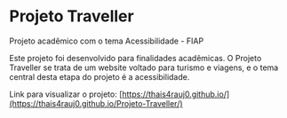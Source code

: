 # Projeto Traveller
Projeto acadêmico com o tema Acessibilidade - FIAP

 Este projeto foi desenvolvido para finalidades acadêmicas. O Projeto Traveller se trata de um website voltado para turismo e viagens, e o tema central desta etapa do projeto é a acessibilidade. 


Link para visualizar o projeto: [https://thais4rauj0.github.io/](https://thais4rauj0.github.io/Projeto-Traveller/)
